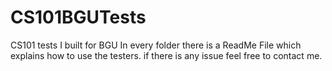 # CS101BGUTests
CS101 tests I built for BGU
In every folder there is a ReadMe File which explains how to use the testers.
if there is any issue feel free to contact me.
